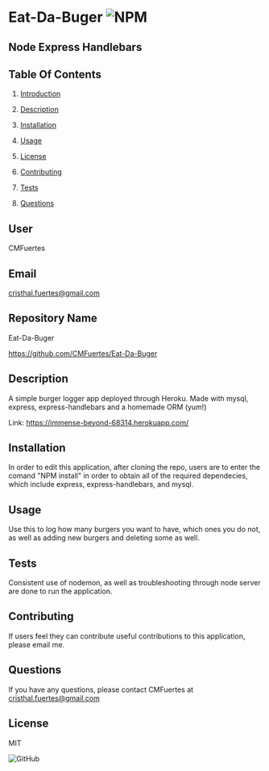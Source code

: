 # Eat-Da-Buger ![NPM](https://img.shields.io/npm/l/sta)

## Node Express Handlebars

## Table Of Contents 

1) [Introduction](#user) 

2) [Description](#description)

3) [Installation](#installation)

4) [Usage](#usage)

5) [License](#license)

6) [Contributing](#contributing)

7) [Tests](#tests)

7) [Questions](#questions)
## User

CMFuertes

## Email

cristhal.fuertes@gmail.com

## Repository Name

Eat-Da-Buger

https://github.com/CMFuertes/Eat-Da-Buger

## Description

A simple burger logger app deployed through Heroku. Made with mysql, express, express-handlebars and a homemade ORM (yum!)

Link: https://immense-beyond-68314.herokuapp.com/

## Installation

In order to edit this application, after cloning the repo, users are to enter the comand "NPM install" in order to obtain all of the required dependecies, which include express, express-handlebars, and mysql. 

## Usage

Use this to log how many burgers you want to have, which ones you do not, as well as adding new burgers and deleting some as well. 

## Tests

Consistent use of nodemon, as well as troubleshooting through node server are done to run the application. 

## Contributing

If users feel they can contribute useful contributions to this application, please email me. 

## Questions

If you have any questions, please contact CMFuertes at cristhal.fuertes@gmail.com
## License

MIT

![GitHub](https://img.shields.io/github/license/CMFuertes/Eat-Da-Buger)